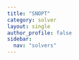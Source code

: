 ```yaml
---
title: "SNOPT"
category: solver
layout: single
author_profile: false
sidebar:
  nav: "solvers"
---
```

